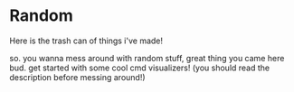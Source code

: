 # Random
Here is the trash can of things i've made!

so. you wanna mess around with random stuff, great thing you came here bud.
get started with some cool cmd visualizers!
(you should read the description before messing around!)
